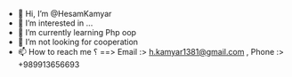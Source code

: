 - 👋 Hi, I’m @HesamKamyar
- 👀 I’m interested in ...
- 🌱 I’m currently learning Php oop
- 💞️ I’m not looking for cooperation
- 📫 How to reach me ؟ ==> Email :> h.kamyar1381@gmail.com , Phone :> +989913656693
